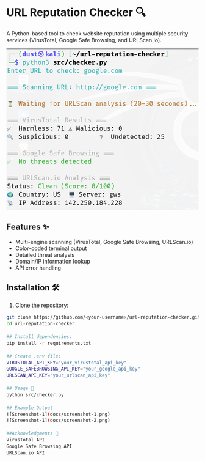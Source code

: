 # URL Reputation Checker 🔍

A Python-based tool to check website reputation using multiple security services (VirusTotal, Google Safe Browsing, and URLScan.io).

![Screenshot](docs/screenshot-1.png)

## Features ✨
- Multi-engine scanning (VirusTotal, Google Safe Browsing, URLScan.io)
- Color-coded terminal output
- Detailed threat analysis
- Domain/IP information lookup
- API error handling

## Installation 🛠️

1. Clone the repository:
```bash
git clone https://github.com/<your-username>/url-reputation-checker.git
cd url-reputation-checker

## Install dependencies:
pip install -r requirements.txt

## Create .env file:
VIRUSTOTAL_API_KEY="your_virustotal_api_key"
GOOGLE_SAFEBROWSING_API_KEY="your_google_api_key"
URLSCAN_API_KEY="your_urlscan_api_key"

## Usage 🚀
python src/checker.py

## Example Output
![Screenshot-1](docs/screenshot-1.png)
![Screenshot-1](docs/screenshot-2.png)

##Acknowledgments 🙏
VirusTotal API
Google Safe Browsing API
URLScan.io API